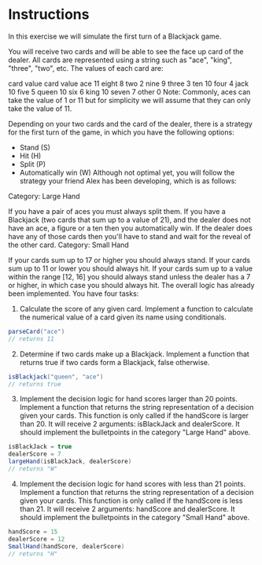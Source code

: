 # Instructions
In this exercise we will simulate the first turn of a Blackjack game.

You will receive two cards and will be able to see the face up card of the dealer. All cards are represented using a string such as "ace", "king", "three", "two", etc. The values of each card are:

card	value	card	value
ace	11	eight	8
two	2	nine	9
three	3	ten	10
four	4	jack	10
five	5	queen	10
six	6	king	10
seven	7	other	0
Note: Commonly, aces can take the value of 1 or 11 but for simplicity we will assume that they can only take the value of 11.

Depending on your two cards and the card of the dealer, there is a strategy for the first turn of the game, in which you have the following options:

- Stand (S)
- Hit (H)
- Split (P)
- Automatically win (W)
Although not optimal yet, you will follow the strategy your friend Alex has been developing, which is as follows:

Category: Large Hand

If you have a pair of aces you must always split them.
If you have a Blackjack (two cards that sum up to a value of 21), and the dealer does not have an ace, a figure or a ten then you automatically win. If the dealer does have any of those cards then you'll have to stand and wait for the reveal of the other card.
Category: Small Hand

If your cards sum up to 17 or higher you should always stand.
If your cards sum up to 11 or lower you should always hit.
If your cards sum up to a value within the range [12, 16] you should always stand unless the dealer has a 7 or higher, in which case you should always hit.
The overall logic has already been implemented. You have four tasks:

1. Calculate the score of any given card.
Implement a function to calculate the numerical value of a card given its name using conditionals.
```java
parseCard("ace")
// returns 11
```
2. Determine if two cards make up a Blackjack.
Implement a function that returns true if two cards form a Blackjack, false otherwise.
```java
isBlackjack("queen", "ace")
// returns true
```
3. Implement the decision logic for hand scores larger than 20 points.
Implement a function that returns the string representation of a decision given your cards. This function is only called if the handScore is larger than 20. It will receive 2 arguments: isBlackJack and dealerScore. It should implement the bulletpoints in the category "Large Hand" above.
```java
isBlackJack = true
dealerScore = 7
largeHand(isBlackJack, dealerScore)
// returns "W"
```
4. Implement the decision logic for hand scores with less than 21 points.
Implement a function that returns the string representation of a decision given your cards. This function is only called if the handScore is less than 21. It will receive 2 arguments: handScore and dealerScore. It should implement the bulletpoints in the category "Small Hand" above.
```java
handScore = 15
dealerScore = 12
SmallHand(handScore, dealerScore)
// returns "H"
```
